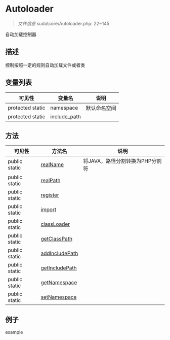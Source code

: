 #  Autoloader 

> *文件信息* suda\core\Autoloader.php: 22~145


自动加载控制器


## 描述



控制按照一定的规则自动加载文件或者类


## 变量列表
| 可见性 |  变量名   | 说明 |
|--------|----|------|
| protected  static  | namespace | 默认命名空间| 
| protected  static  | include_path | | 

## 方法

| 可见性 | 方法名 | 说明 |
|--------|-------|------|
|  public  static|[realName](Autoloader/realName.md) | 将JAVA，路径分割转换为PHP分割符 |
|  public  static|[realPath](Autoloader/realPath.md) |  |
|  public  static|[register](Autoloader/register.md) |  |
|  public  static|[import](Autoloader/import.md) |  |
|  public  static|[classLoader](Autoloader/classLoader.md) |  |
|  public  static|[getClassPath](Autoloader/getClassPath.md) |  |
|  public  static|[addIncludePath](Autoloader/addIncludePath.md) |  |
|  public  static|[getIncludePath](Autoloader/getIncludePath.md) |  |
|  public  static|[getNamespace](Autoloader/getNamespace.md) |  |
|  public  static|[setNamespace](Autoloader/setNamespace.md) |  |
 

## 例子

example